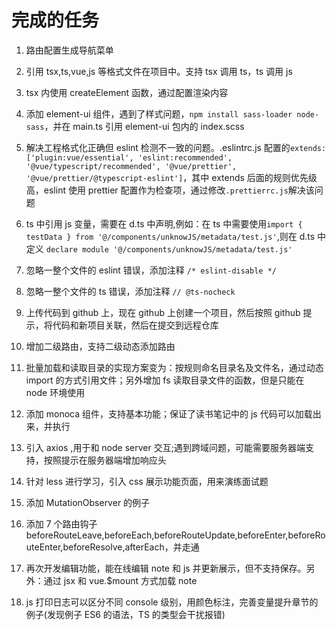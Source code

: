 # 完成的任务

1. 路由配置生成导航菜单

2. 引用 tsx,ts,vue,js 等格式文件在项目中。支持 tsx 调用 ts，ts 调用 js

3. tsx 内使用 createElement 函数，通过配置渲染内容

4. 添加 element-ui 组件，遇到了样式问题，`npm install sass-loader node-sass`，并在 main.ts 引用 element-ui 包内的 index.scss

5. 解决工程格式化正确但 eslint 检测不一致的问题。.eslintrc.js 配置的`extends: ['plugin:vue/essential', 'eslint:recommended', '@vue/typescript/recommended', '@vue/prettier', '@vue/prettier/@typescript-eslint']`，其中 extends 后面的规则优先级高，eslint 使用 prettier 配置作为检查项，通过修改`.prettierrc.js`解决该问题

6. ts 中引用 js 变量，需要在 d.ts 中声明,例如：在 ts 中需要使用`import { testData } from '@/components/unknowJS/metadata/test.js'`,则在 d.ts 中定义 `declare module '@/components/unknowJS/metadata/test.js'`

7. 忽略一整个文件的 eslint 错误，添加注释 `/* eslint-disable */`

8. 忽略一整个文件的 ts 错误，添加注释 `// @ts-nocheck`

9. 上传代码到 github 上，现在 github 上创建一个项目，然后按照 github 提示，将代码和新项目关联，然后在提交到远程仓库

10. 增加二级路由，支持二级动态添加路由

11. 批量加载和读取目录的实现方案变为：按规则命名目录名及文件名，通过动态 import 的方式引用文件；另外增加 fs 读取目录文件的函数，但是只能在 node 环境使用

12. 添加 monoca 组件，支持基本功能；保证了读书笔记中的 js 代码可以加载出来，并执行

13. 引入 axios ,用于和 node server 交互;遇到跨域问题，可能需要服务器端支持，按照提示在服务器端增加响应头

14. 针对 less 进行学习，引入 css 展示功能页面，用来演练面试题

15. 添加 MutationObserver 的例子

16. 添加 7 个路由钩子 beforeRouteLeave,beforeEach,beforeRouteUpdate,beforeEnter,beforeRouteEnter,beforeResolve,afterEach，并走通

17. 再次开发编辑功能，能在线编辑 note 和 js 并更新展示，但不支持保存。另外：通过 jsx 和 vue.\$mount 方式加载 note

18. js 打印日志可以区分不同 console 级别，用颜色标注，完善变量提升章节的例子(发现例子 ES6 的语法，TS 的类型会干扰报错)
